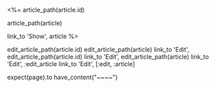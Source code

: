 <%= 
article_path(article.id)

article_path(article)

link_to 'Show', article
%>  

edit_article_path(article.id)
edit_article_path(article)
link_to 'Edit', edit_article_path(article.id)
link_to 'Edit', edit_article_path(article)
link_to 'Edit', :edit_article
link_to 'Edit', [:edit, :article]

expect(page).to have_content("~~~~")